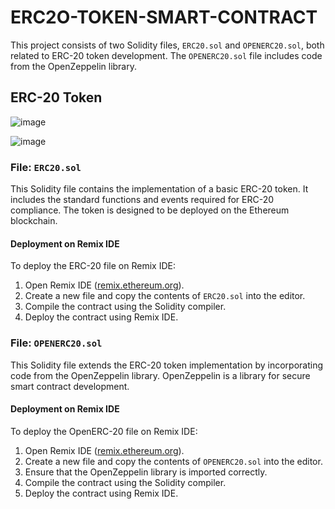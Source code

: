 # ERC2O-TOKEN-SMART-CONTRACT


This project consists of two Solidity files, `ERC20.sol` and `OPENERC20.sol`, both related to ERC-20 token development. The `OPENERC20.sol` file includes code from the OpenZeppelin library.

## ERC-20 Token

![image](https://github.com/jatin78380/ERC2O-TOKEN-SMART-CONTRACT/assets/149093745/ac16442d-6832-4d25-a8b8-3dbc9f64e1fb)


![image](https://github.com/jatin78380/ERC2O-TOKEN-SMART-CONTRACT/assets/149093745/fedfd731-4013-402a-abf9-0f2707c80790)


### File: `ERC20.sol`

This Solidity file contains the implementation of a basic ERC-20 token. It includes the standard functions and events required for ERC-20 compliance. The token is designed to be deployed on the Ethereum blockchain.

#### Deployment on Remix IDE

To deploy the ERC-20 file on Remix IDE:

1. Open Remix IDE ([remix.ethereum.org](https://remix.ethereum.org/)).
2. Create a new file and copy the contents of `ERC20.sol` into the editor.
3. Compile the contract using the Solidity compiler.
4. Deploy the contract  using Remix IDE.


### File: `OPENERC20.sol`

This Solidity file extends the ERC-20 token implementation by incorporating code from the OpenZeppelin library. OpenZeppelin is a library for secure smart contract development.

#### Deployment on Remix IDE

To deploy the OpenERC-20 file on Remix IDE:

1. Open Remix IDE ([remix.ethereum.org](https://remix.ethereum.org/)).
2. Create a new file and copy the contents of `OPENERC20.sol` into the editor.
3. Ensure that the OpenZeppelin library is imported correctly.
4. Compile the contract using the Solidity compiler.
5. Deploy the contract using Remix IDE.
